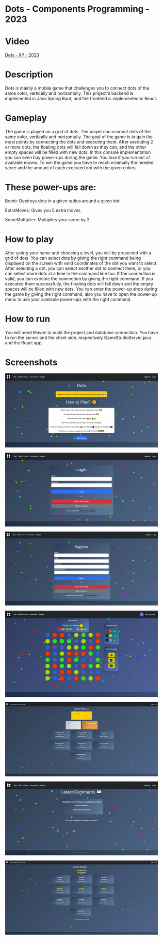 Dots - Components Programming - 2023
==========================
# Video
[Dots - KP - 2023](https://www.youtube.com/watch?v=zQYQL29PYsc)

# Description
Dots is mainly a mobile game that challenges you to connect dots of the same color, vertically and horizontally.
This project's backend is implemented in Java Spring Boot, and the frontend is implemented in React.

# Gameplay

The game is played on a grid of dots. The player can connect dots of the same color, vertically and horizontally.
The goal of the game is to gain the most points by connecting the dots and executing them. After executing 2 or more dots,
the floating dots will fall down as they can, and the other empty spaces will be filled with new dots.
In this console implementation you can even buy power-ups during the game. You lose if you run out of available moves.
To win the game you have to reach minimally the needed score and the amount of each executed dot with the given colors.

# These power-ups are:
 Bomb: Destroys dots in a given radius around a given dot.

 ExtraMoves: Gives you 5 extra moves.

 ScoreMultiplier: Multiplies your score by 2.

# How to play
After giving your name and choosing a level, you will be presented with a grid of dots.
You can select dots by giving the right command being displayed on the screen with valid coordinates
of the dot you want to select. After selecting a dot, you can select another dot to connect them, or you can select more dots at a time in the command line too.
If the connection is valid, you can execute the connection by giving the right command.
If you executed them successfully, the floating dots will fall down and the empty spaces will be filled with new dots.
You can enter the power-up shop during the game by giving the right command, also you have to open the power-up menu to 
use your available power-ups with the right command.

# How to run
You will need Maven to build the project and database connection.
You have to run the server and the client side, respectively GameStudioServer.java and the React app.

# Screenshots
![image](
images/image1.png)


![image](
images/image2.png)


![image](
images/image3.png)


![image](
images/image4.png)


![image](
images/image5.png)


![image](
images/image6.png)


![image](
images/image7.png)
